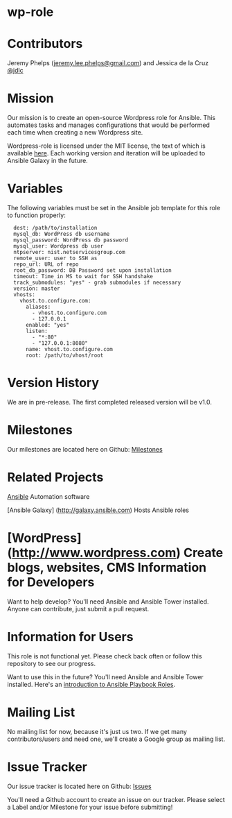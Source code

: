 # wp-role

Contributors  
============
Jeremy Phelps ([jeremy.lee.phelps@gmail.com](mailto:jeremy.lee.phelps@gmail.com)) and Jessica de la Cruz [@jdlc](https://github.com/jdlc)

Mission
==========
Our mission is to create an open-source Wordpress role for Ansible. This automates tasks and manages configurations that would be performed each time when creating a new Wordpress site.

Wordpress-role is licensed under the MIT license, the text of which is available [here](https://github.com/jlphelps/wp-role/blob/master/LICENSE). Each working version and iteration will be uploaded to Ansible Galaxy in the future.

Variables
=========
The following variables must be set in the Ansible job template for this role to function properly:
````
  dest: /path/to/installation
  mysql_db: WordPress db username
  mysql_password: WordPress db password
  mysql_user: Wordpress db user
  ntpserver: nist.netservicesgroup.com
  remote_user: user to SSH as
  repo_url: URL of repo
  root_db_password: DB Password set upon installation
  timeout: Time in MS to wait for SSH handshake
  track_submodules: "yes" - grab submodules if necessary
  version: master
  vhosts:
    vhost.to.configure.com:
      aliases:
        - vhost.to.configure.com
        - 127.0.0.1
      enabled: "yes"
      listen:
        - "*:80"
        - "127.0.0.1:8080"
      name: vhost.to.configure.com
      root: /path/to/vhost/root
````

Version History
==========
We are in pre-release. The first completed released version will be v1.0.

Milestones
==========
Our milestones are located here on Github: [Milestones](https://github.com/jlphelps/wp-role/milestones)

Related Projects
==========
[Ansible](http://www.ansible.com) Automation software

[Ansible Galaxy] (http://galaxy.ansible.com) Hosts Ansible roles

[WordPress] (http://www.wordpress.com) Create blogs, websites, CMS
Information for Developers
==========
Want to help develop? You'll need Ansible and Ansible Tower installed. Anyone can contribute, just submit a pull request.

Information for Users
==========
This role is not functional yet. Please check back often or follow this repository to see our progress.

Want to use this in the future? You'll need Ansible and Ansible Tower installed. Here's an [introduction to Ansible Playbook Roles](http://docs.ansible.com/playbooks_roles.html).

Mailing List
==========
No mailing list for now, because it's just us two. If we get many contributors/users and need one, we'll create a Google group as mailing list.

Issue Tracker
==========
Our issue tracker is located here on Github: [Issues](https://github.com/jlphelps/wp-role/issues)

You'll need a Github account to create an issue on our tracker. Please select a Label and/or Milestone for your issue before submitting!
